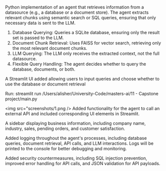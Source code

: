 Python implementation of an agent that retrieves information from a datasource (e.g., a database or a document store). 
The agent extracts relevant chunks using semantic search or SQL queries, ensuring that only necessary data is sent to the LLM.

1. Database Querying: Queries a SQLite database, ensuring only the result set is passed to the LLM.
2. Document Chunk Retrieval: Uses FAISS for vector search, retrieving only the most relevant document chunks.
3. LLM Querying: The LLM only receives the extracted context, not the full datasource.
4. Flexible Query Handling: The agent decides whether to query the database, documents, or both.


A Streamlit UI added allowing users to input queries and choose whether to use the database or document retrieval

Run: streamlit run /Users/alisher/University-Code/masters-ai/11  - Capstone project/main.py

<img src="screenshots/1.png />
Added functionality for the agent to call an external API and included corresponding UI elements in Streamlit. 

A sidebar displaying business information, including company name, industry, sales, pending orders, and customer satisfaction.

Added logging throughout the agent's processes, including database queries, document retrieval, API calls, and LLM interactions. 
Logs will be printed to the console for better debugging and monitoring.

Added security countermeasures, including SQL injection prevention, 
improved error handling for API calls, and JSON validation for API payloads.

